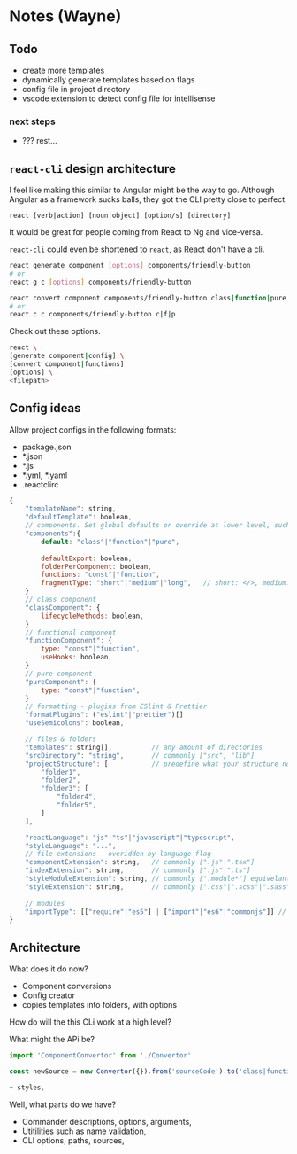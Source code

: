 # Notes (Wayne)

## Todo
+ create more templates
+ dynamically generate templates based on flags
+ config file in project directory
+ vscode extension to detect config file for intellisense

### next steps
+ ??? rest...

## `react-cli` design architecture

I feel like making this similar to Angular might be the way to go.
Although Angular as a framework sucks balls,
they got the CLI pretty close to perfect.

`react [verb|action] [noun|object] [option/s] [directory]`

It would be great for people coming from React to Ng and vice-versa. 

`react-cli` could even be shortened to `react`, as React don't have a cli.

``` bash
react generate component [options] components/friendly-button
# or
react g c [options] components/friendly-button

react convert component components/friendly-button class|function|pure
# or
react c c components/friendly-button c|f|p
```

Check out these options.
``` bash
react \
[generate component|config] \ 
[convert component|functions]
[options] \
<filepath>

```
## Config ideas

Allow project configs in the following formats:
+ package.json
+ *.json
+ *.js
+ *.yml, *.yaml
+ .reactclirc

``` jsx
{
    "templateName": string,
    "defaultTemplate": boolean,
    // components. Set global defaults or override at lower level, such as `classComponent:{ setting: value}`
    "components":{
        default: "class"|"function"|"pure", 
        
        defaultExport: boolean,
        folderPerComponent: boolean,
        functions: "const"|"function",
        fragmentType: "short"|"medium"|"long",   // short: </>, medium: <Fragment/>, long: <React.Fragment />
    }
    // class component
    "classComponent": {
        lifecycleMethods: boolean,
    }    
    // functional component
    "functionComponent": {
        type: "const"|"function",
        useHooks: boolean,
    }
    // pure component
    "pureComponent": {
        type: "const"|"function",
    }
    // formatting - plugins from ESlint & Prettier 
    "formatPlugins": ("eslint"|"prettier")[]
    "useSemicolons": boolean,

    // files & folders
    "templates": string[],          // any amount of directories
    "srcDirectory": "string",       // commonly ["src", "lib"]
    "projectStructure": [           // predefine what your structure normally looks like for poject starts
        "folder1",
        "folder2",
        "folder3": [
            "folder4",
            "folder5",
        ]
    ],

    "reactLanguage": "js"|"ts"|"javascript"|"typescript",
    "styleLanguage": "...",
    // file extensions - overidden by language flag
    "componentExtension": string,   // commonly [".js"|".tsx"]
    "indexExtension": string,       // commonly [".js"|".ts"]   
    "styleModuleExtension": string, // commonly [".module*"] equivelant to "*.module.css"
    "styleExtension": string,       // commonly [".css"|".scss"|".sass"]
    
    // modules
    "importType": [["require"|"es5"] | ["import"|"es6"|"commonjs"]] // require() or import
}
```

## Architecture

What does it do now?
+ Component conversions
+ Config creator
+ copies templates into folders, with options


How do will the this CLi work at a high level?


What might the APi be?
``` typescript
import 'ComponentConvertor' from './Convertor'

const newSource = new Convertor({}).from('sourceCode').to('class|function|')

+ styles, 
```

Well, what parts do we have?
+ Commander descriptions, options, arguments, 
+ Utitilities such as name validation, 
+ CLI options, paths, sources, 